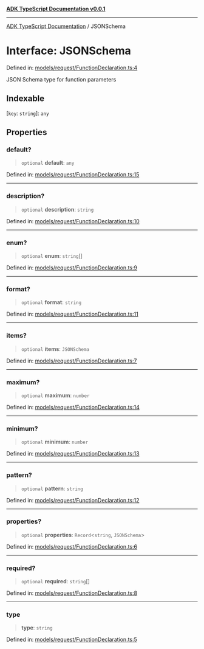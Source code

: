 [**ADK TypeScript Documentation v0.0.1**](../README.md)

***

[ADK TypeScript Documentation](../globals.md) / JSONSchema

# Interface: JSONSchema

Defined in: [models/request/FunctionDeclaration.ts:4](https://github.com/pontus-devoteam/adk-typescript/blob/0f66151c645c59f98bf29f75515acbeb98026e1f/src/models/request/FunctionDeclaration.ts#L4)

JSON Schema type for function parameters

## Indexable

\[`key`: `string`\]: `any`

## Properties

### default?

> `optional` **default**: `any`

Defined in: [models/request/FunctionDeclaration.ts:15](https://github.com/pontus-devoteam/adk-typescript/blob/0f66151c645c59f98bf29f75515acbeb98026e1f/src/models/request/FunctionDeclaration.ts#L15)

***

### description?

> `optional` **description**: `string`

Defined in: [models/request/FunctionDeclaration.ts:10](https://github.com/pontus-devoteam/adk-typescript/blob/0f66151c645c59f98bf29f75515acbeb98026e1f/src/models/request/FunctionDeclaration.ts#L10)

***

### enum?

> `optional` **enum**: `string`[]

Defined in: [models/request/FunctionDeclaration.ts:9](https://github.com/pontus-devoteam/adk-typescript/blob/0f66151c645c59f98bf29f75515acbeb98026e1f/src/models/request/FunctionDeclaration.ts#L9)

***

### format?

> `optional` **format**: `string`

Defined in: [models/request/FunctionDeclaration.ts:11](https://github.com/pontus-devoteam/adk-typescript/blob/0f66151c645c59f98bf29f75515acbeb98026e1f/src/models/request/FunctionDeclaration.ts#L11)

***

### items?

> `optional` **items**: `JSONSchema`

Defined in: [models/request/FunctionDeclaration.ts:7](https://github.com/pontus-devoteam/adk-typescript/blob/0f66151c645c59f98bf29f75515acbeb98026e1f/src/models/request/FunctionDeclaration.ts#L7)

***

### maximum?

> `optional` **maximum**: `number`

Defined in: [models/request/FunctionDeclaration.ts:14](https://github.com/pontus-devoteam/adk-typescript/blob/0f66151c645c59f98bf29f75515acbeb98026e1f/src/models/request/FunctionDeclaration.ts#L14)

***

### minimum?

> `optional` **minimum**: `number`

Defined in: [models/request/FunctionDeclaration.ts:13](https://github.com/pontus-devoteam/adk-typescript/blob/0f66151c645c59f98bf29f75515acbeb98026e1f/src/models/request/FunctionDeclaration.ts#L13)

***

### pattern?

> `optional` **pattern**: `string`

Defined in: [models/request/FunctionDeclaration.ts:12](https://github.com/pontus-devoteam/adk-typescript/blob/0f66151c645c59f98bf29f75515acbeb98026e1f/src/models/request/FunctionDeclaration.ts#L12)

***

### properties?

> `optional` **properties**: `Record`\<`string`, `JSONSchema`\>

Defined in: [models/request/FunctionDeclaration.ts:6](https://github.com/pontus-devoteam/adk-typescript/blob/0f66151c645c59f98bf29f75515acbeb98026e1f/src/models/request/FunctionDeclaration.ts#L6)

***

### required?

> `optional` **required**: `string`[]

Defined in: [models/request/FunctionDeclaration.ts:8](https://github.com/pontus-devoteam/adk-typescript/blob/0f66151c645c59f98bf29f75515acbeb98026e1f/src/models/request/FunctionDeclaration.ts#L8)

***

### type

> **type**: `string`

Defined in: [models/request/FunctionDeclaration.ts:5](https://github.com/pontus-devoteam/adk-typescript/blob/0f66151c645c59f98bf29f75515acbeb98026e1f/src/models/request/FunctionDeclaration.ts#L5)
